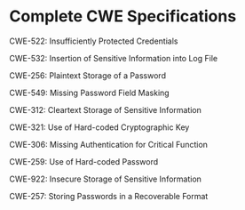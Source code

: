 

# Complete CWE Specifications

CWE-522: Insufficiently Protected Credentials

CWE-532: Insertion of Sensitive Information into Log File

CWE-256: Plaintext Storage of a Password

CWE-549: Missing Password Field Masking

CWE-312: Cleartext Storage of Sensitive Information

CWE-321: Use of Hard-coded Cryptographic Key

CWE-306: Missing Authentication for Critical Function

CWE-259: Use of Hard-coded Password

CWE-922: Insecure Storage of Sensitive Information

CWE-257: Storing Passwords in a Recoverable Format